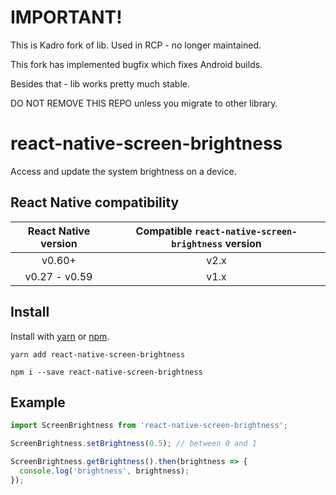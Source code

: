 # IMPORTANT!
This is Kadro fork of lib.
Used in RCP - no longer maintained.

This fork has implemented bugfix which fixes Android builds.

Besides that - lib works pretty much stable.

DO NOT REMOVE THIS REPO unless you migrate to other library.


# react-native-screen-brightness

Access and update the system brightness on a device.

## React Native compatibility
|         React Native version          |         Compatible `react-native-screen-brightness` version   |
| :------------------: | :------------------: |
| v0.60+ | v2.x |
| v0.27 - v0.59 | v1.x |

## Install

Install with [yarn](https://yarnpkg.com) or [npm](https://www.npmjs.com).

```shell
yarn add react-native-screen-brightness
```

```shell
npm i --save react-native-screen-brightness
```

## Example

```js
import ScreenBrightness from 'react-native-screen-brightness';

ScreenBrightness.setBrightness(0.5); // between 0 and 1

ScreenBrightness.getBrightness().then(brightness => {
  console.log('brightness', brightness);
});
```
